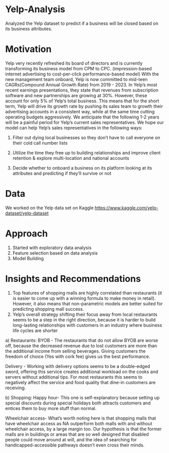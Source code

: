 # Yelp-Analysis
Analyzed the Yelp dataset to predict if a business will be closed based on its business attributes.

# Motivation
Yelp very recently refreshed its board of directors and is currently transforming its business model from CPM to CPC. (impression-based internet advertising to cost-per-click performance-based model) With the new management team onboard, Yelp is now committed to mid-teen CAGRs(Compound Annual Growth Rate) from 2019 - 2023. In Yelp’s most recent earnings presentations, they state that revenues from subscription software and new partnerships are growing at 30%. However, these account for only 5% of Yelp’s total business. This means that for the short term, Yelp will drive its growth rate by pushing its sales team to growth their advertising accounts in a consistent way, while at the same time cutting operating budgets aggressively. We anticipate that the following 1-2 years will be a painful period for Yelp’s current sales representatives. We hope our model can help Yelp’s sales representatives in the following ways:

1. Filter out dying local businesses so they don’t have to call everyone on their cold call number lists

2. Utilize the time they free up to building relationships and improve client retention & explore multi-location and national accounts

3. Decide whether to onboard a business on its platform looking at its attributes and predicting if they’ll survive or not

# Data 
We worked on the Yelp data set on Kaggle
https://www.kaggle.com/yelp-dataset/yelp-dataset

# Approach
1) Started with exploratory data analysis
2) Feature selection based on data analysis
3) Model Building

# Insights and Recommendations
1) Top features of shopping malls are highly correlated than restaurants (it is easier to come up with a winning formula to make money in retail). However, it also means that non-parametric models are better suited for predicting shopping mall success.
2) Yelp’s overall strategy shifting their focus away from local restaurants seems to be a step in the right direction, because it is harder to build long-lasting relationships with customers in an industry where business life cycles are shorter

a) Restaurants:
BYOB - The restaurants that do not allow BYOB are worse off, because the decreased revenue due to lost customers are more than the additional income from selling beverages. Giving customers the freedom of choice (Yes with cork fee) gives us the best performance.

Delivery - Working with delivery options seems to be a double-edged sword, offering this service creates additional workload on the cooks and servers without additional tips. For most restaurants this seems to negatively affect the service and food quality that dine-in customers are receiving.

b) Shopping:
Happy hour- This one is self-explanatory because setting up special discounts during special holidays both attracts customers and entices them to buy more stuff than normal.

Wheelchair access- What’s worth noting here is that shopping malls that have wheelchair access as NA outperform both malls with and without wheelchair access, by a large margin too. Our hypothesis is that the former malls are in buildings or areas that are so well designed that disabled people could move around at will, and the idea of searching for handicapped-accessible pathways doesn’t even cross their minds.
